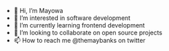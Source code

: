 - 👋 Hi, I’m Mayowa
- 👀 I’m interested in software development
- 🌱 I’m currently learning frontend development
- 💞️ I’m looking to collaborate on open source projects
- 📫 How to reach me @themaybanks on twitter

<!---
themaybanks/themaybanks is a ✨ special ✨ repository because its `README.md` (this file) appears on your GitHub profile.
You can click the Preview link to take a look at your changes.
--->

